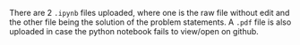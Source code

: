 There are 2 `.ipynb` files uploaded, where one is the raw file without edit and the other file being the solution of the problem statements. A `.pdf` file is also uploaded in case the python notebook fails to view/open on github.
